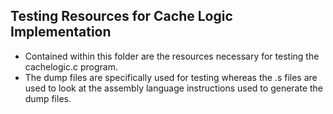 Testing Resources for Cache Logic Implementation
------------------------------------------------------------------------------------------------------------------------------------------

+ Contained within this folder are the resources necessary for testing the cachelogic.c program.
+ The dump files are specifically used for testing whereas the .s files are used to look at the assembly language instructions used to generate the dump files.